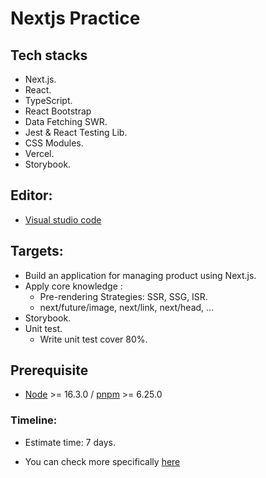# Nextjs Practice

## Tech stacks

- Next.js.
- React.
- TypeScript.
- React Bootstrap
- Data Fetching SWR.
- Jest & React Testing Lib.
- CSS Modules.
- Vercel.
- Storybook.

## Editor:

- [Visual studio code](https://code.visualstudio.com/)

## Targets:

- Build an application for managing product using Next.js.
- Apply core knowledge :
  - Pre-rendering Strategies: SSR, SSG, ISR.
  - next/future/image, next/link, next/head, ...
- Storybook.
- Unit test.
  - Write unit test cover 80%.

## Prerequisite

- [Node](https://nodejs.org/en/ 'Node') >= 16.3.0 / [pnpm](https://pnpm.io/) >= 6.25.0

### Timeline:

- Estimate time: 7 days.

- You can check more specifically [here](https://docs.google.com/document/d/1FwESWJE7pNO-yER_FvM7chXNbXsUInSMU5agePti1tU/edit#)
